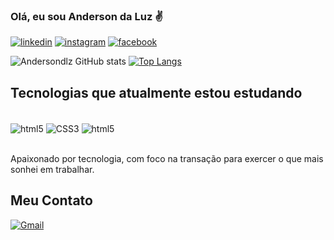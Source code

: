### Olá, eu sou Anderson da Luz ✌️

[![linkedin](https://img.shields.io/badge/LinkedIn-0077B5?style=for-the-badge&logo=linkedin&logoColor=white)](https://www.linkedin.com/in/anderson-da-luz/)
[![instagram](https://img.shields.io/badge/Instagram-E4405F?style=for-the-badge&logo=instagram&logoColor=white)](https://www.instagram.com/andersondlz/)
[![facebook](https://img.shields.io/badge/Facebook-1877F2?style=for-the-badge&logo=facebook&logoColor=white)](https://www.facebook.com/andersondlz/)

![Andersondlz GitHub stats](https://github-readme-stats.vercel.app/api?username=Andersondlz&show_icons=true&theme=radical)
[![Top Langs](https://github-readme-stats.vercel.app/api/top-langs/?username=anuraghazra&layout=donut)](https://github.com/anuraghazra/github-readme-stats)

## Tecnologias que atualmente estou estudando

<div style="display: inline_block"><br/>
  <img align="center" alt="html5" src="https://img.shields.io/badge/HTML-239120?style=for-the-badge&logo=html5&logoColor=white"/>  
  <img align="center" alt="CSS3" src="https://img.shields.io/badge/CSS3-1572B6?style=for-the-badge&logo=css3&logoColor=white"/> 
  <img align="center" alt="html5" src="https://img.shields.io/badge/JavaScript-F7DF1E?style=for-the-badge&logo=javascript&logoColor=black"/> 
</div> <br>

Apaixonado por tecnologia, com foco na transação para exercer o que mais sonhei em trabalhar.

## Meu Contato

[![Gmail](https://img.shields.io/badge/Gmail-D14836?style=for-the-badge&logo=gmail&logoColor=white)](mailto:andersondlz2009@gmail.com)
